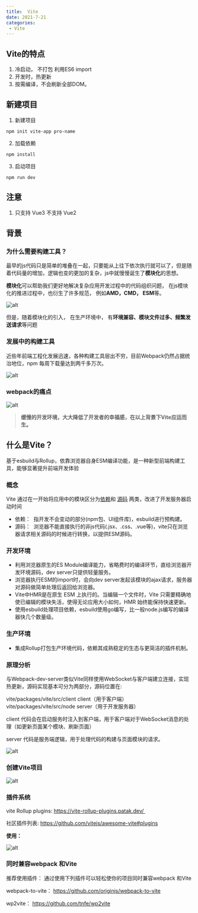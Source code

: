 ```yaml
---
title:  Vite
date: 2021-7-21
categories: 
 - Vite
---
```

<Boxx type='tip' />

## Vite的特点
1. 冷启动， 不打包 利用ES6 import
2. 开发时，热更新
3. 按需编译，不会刷新全部DOM。

## 新建项目

1. 新建项目
```
npm init vite-app pro-name
```
2. 加载依赖

```
npm install
```

3. 启动项目

```
npm run dev
```

## 注意
1. 只支持 Vue3 不支持 Vue2


## 背景

### 为什么需要构建工具？

最早的js代码只是简单的堆叠在一起，只要能从上往下依次执行就可以了，但是随着代码量的增加，逻辑也变的更加的复杂，js中就慢慢诞生了**模块化**的思想。


**模块化**可以帮助我们更好地解决复杂应用开发过程中的代码组织问题， 在js模块化的推进过程中，也衍生了许多规范， 例如**AMD，CMD， ESM**等。


![alt](https://img14.360buyimg.com/imagetools/jfs/t1/183919/8/27000/14982/62c43b31E9a57de43/389751fd200c25e9.webp)

但是，随着模块化的引入， 在生产环境中， 有**环境兼容、模块文件过多、频繁发送请求**等问题

### 发展中的构建工具

近些年前端工程化发展迅速，各种构建工具层出不穷，目前Webpack仍然占据统治地位，npm 每周下载量达到两千多万次。

![alt](https://img13.360buyimg.com/imagetools/jfs/t1/202244/2/25024/83057/62c43d67E9639352d/e5db84722580957b.png)

### webpack的痛点

![alt](https://img11.360buyimg.com/imagetools/jfs/t1/192345/26/26295/621798/62c43e8eE290b2580/5cbefd4363f94f44.png)


> **缓慢的开发环境，大大降低了开发者的幸福感，在以上背景下Vite应运而生。**

## 什么是Vite？

基于esbuild与Rollup，依靠浏览器自身ESM编译功能，是一种新型前端构建工具，能够显著提升前端开发体验

### 概念
Vite 通过在一开始将应用中的模块区分为<u>依赖</u>和 <u>源码</u> 两类，改进了开发服务器启动时间
- 依赖：  指开发不会变动的部分(npm包、UI组件库)，esbuild进行预构建。
- 源码：  浏览器不能直接执行的非js代码(.jsx、.css、.vue等)，vite只在浏览器请求相关源码的时候进行转换，以提供ESM源码。

### 开发环境

- 利用浏览器原生的ES Module编译能力，省略费时的编译环节，直给浏览器开发环境源码，dev server只提供轻量服务。
- 浏览器执行ESM的import时，会向dev server发起该模块的ajax请求，服务器对源码做简单处理后返回给浏览器。
- Vite中HMR是在原生 ESM 上执行的。当编辑一个文件时，Vite 只需要精确地使已编辑的模块失活，使得无论应用大小如何，HMR 始终能保持快速更新。
- 使用esbuild处理项目依赖，esbuild使用go编写，比一般node.js编写的编译器快几个数量级。

### 生产环境

- 集成Rollup打包生产环境代码，依赖其成熟稳定的生态与更简洁的插件机制。

### 原理分析

与Webpack-dev-server类似Vite同样使用WebSocket与客户端建立连接，实现热更新，源码实现基本可分为两部分，源码位置在:

vite/packages/vite/src/client client（用于客户端）
vite/packages/vite/src/node server（用于开发服务器）

client 代码会在启动服务时注入到客户端，用于客户端对于WebSocket消息的处理（如更新页面某个模块、刷新页面）

server 代码是服务端逻辑，用于处理代码的构建与页面模块的请求。


![alt](https://img11.360buyimg.com/imagetools/jfs/t1/179635/13/26759/1253247/62c440b7E1e057a01/8451dc78abab0f94.png)



### 创建Vite项目

![alt](https://img13.360buyimg.com/imagetools/jfs/t1/215080/22/19947/290775/62c4410eEd0d5521a/c6cec8e218aa6bed.png)



### 插件系统

vite Rollup plugins:
https://vite-rollup-plugins.patak.dev/ 

社区插件列表:
https://github.com/vitejs/awesome-vite#plugins 

**使用：**

![alt](https://img14.360buyimg.com/imagetools/jfs/t1/1784/28/19238/445813/62c44246E124fc096/e9e32bdb5a775b96.png)


### 同时兼容webpack 和Vite

推荐使用插件：
通过使用下列插件可以轻松使你的项目同时兼容webpack 和Vite

webpack-to-vite：
https://github.com/originjs/webpack-to-vite

wp2vite：
https://github.com/tnfe/wp2vite




